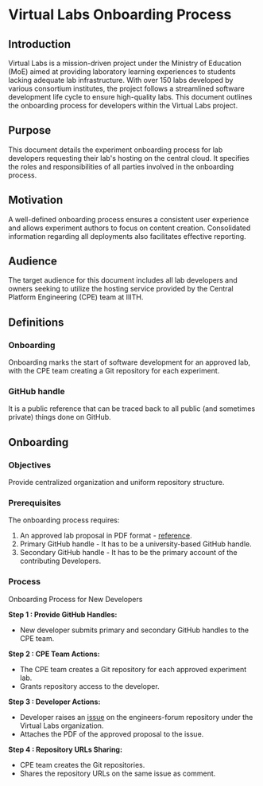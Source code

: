 # Virtual Labs Onboarding Process

## Introduction

Virtual Labs is a mission-driven project under the Ministry of Education (MoE) aimed at providing laboratory learning experiences to students lacking adequate lab infrastructure. With over 150 labs developed by various consortium institutes, the project follows a streamlined software development life cycle to ensure high-quality labs. This document outlines the onboarding process for developers within the Virtual Labs project.

## Purpose

This document details the experiment onboarding process for lab developers requesting their lab's hosting on the central cloud. It specifies the roles and responsibilities of all parties involved in the onboarding process.

## Motivation

A well-defined onboarding process ensures a consistent user experience and allows experiment authors to focus on content creation. Consolidated information regarding all deployments also facilitates effective reporting.

## Audience

The target audience for this document includes all lab developers and owners seeking to utilize the hosting service provided by the Central Platform Engineering (CPE) team at IIITH.

## Definitions

### Onboarding
Onboarding marks the start of software development for an approved lab, with the CPE team creating a Git repository for each experiment.

### GitHub handle
It is a public reference that can be traced back to all public (and sometimes private) things done on GitHub. 

## Onboarding

### Objectives
Provide centralized organization and uniform repository structure.

### Prerequisites

The onboarding process requires:
1. An approved lab proposal in PDF format - [reference](https://drive.google.com/file/d/1yjLMM96kxYnQ4_DiDOwFhdqLG0--0Z1P/view?usp=drive_link).
2. Primary GitHub handle - It has to be a university-based GitHub handle.
3. Secondary GitHub handle - It has to be the primary account of the contributing Developers.

### Process

Onboarding Process for New Developers

**Step 1 : Provide GitHub Handles:**
   - New developer submits primary and secondary GitHub handles to the CPE team.

**Step 2 : CPE Team Actions:**
   - The CPE team creates a Git repository for each approved experiment lab.
   - Grants repository access to the developer.

**Step 3 : Developer Actions:**
   - Developer raises an [issue](https://github.com/virtual-labs/engineers-forum/issues/new?assignees=&labels=Phase-3%2C+create+experiment+repos&template=experiment-repository-creation-request.md&title=Experiment+Repository+Creation+Request+for+%3Cfill+the+lab+name+here%3E) on the engineers-forum repository under the Virtual Labs organization.
   - Attaches the PDF of the approved proposal to the issue.

**Step 4 : Repository URLs Sharing:**
   - CPE team creates the Git repositories.
   - Shares the repository URLs on the same issue as comment.

